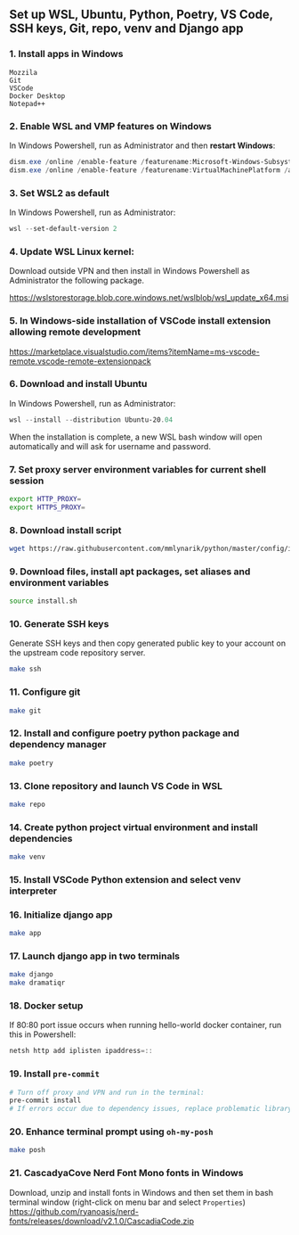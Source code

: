 Set up WSL, Ubuntu, Python, Poetry, VS Code, SSH keys, Git, repo, venv and Django app
------------

### 1. Install apps in Windows
```
Mozzila
Git
VSCode
Docker Desktop
Notepad++
```

### 2. Enable WSL and VMP features on Windows
In Windows Powershell, run as Administrator and then **restart Windows**: 
```powershell
dism.exe /online /enable-feature /featurename:Microsoft-Windows-Subsystem-Linux /all /norestart
dism.exe /online /enable-feature /featurename:VirtualMachinePlatform /all /norestart
```

### 3. Set WSL2 as default
In Windows Powershell, run as Administrator:
```powershell
wsl --set-default-version 2
```

### 4. Update WSL Linux kernel:
Download outside VPN and then install in Windows Powershell as Administrator the following package.

https://wslstorestorage.blob.core.windows.net/wslblob/wsl_update_x64.msi


### 5. In Windows-side installation of VSCode install extension allowing remote development

https://marketplace.visualstudio.com/items?itemName=ms-vscode-remote.vscode-remote-extensionpack

### 6. Download and install Ubuntu
In Windows Powershell, run as Administrator:
```powershell
wsl --install --distribution Ubuntu-20.04
```
When the installation is complete, a new WSL bash window will open automatically and will ask for username and password.

### 7. Set proxy server environment variables for current shell session
```bash
export HTTP_PROXY=
export HTTPS_PROXY=
```

### 8. Download install script
```bash
wget https://raw.githubusercontent.com/mmlynarik/python/master/config/install.sh -e use_proxy=yes -e https_proxy=$HTTP_PROXY
```

### 9. Download files, install apt packages, set aliases and environment variables
```bash
source install.sh
```

### 10. Generate SSH keys
Generate SSH keys and then copy generated public key to your account on the upstream code repository server.
```bash
make ssh
```

### 11. Configure git
```bash
make git
```

### 12. Install and configure poetry python package and dependency manager
```bash
make poetry
```

### 13. Clone repository and launch VS Code in WSL
```bash
make repo
```

### 14. Create python project virtual environment and install dependencies
```bash
make venv
```
### 15. Install VSCode Python extension and select venv interpreter 

### 16. Initialize django app
```bash
make app
```

### 17. Launch django app in two terminals
```bash
make django
make dramatiqr
```

### 18. Docker setup
If 80:80 port issue occurs when running hello-world docker container, run this in Powershell:
```powershell
netsh http add iplisten ipaddress=::
```

### 19. Install `pre-commit`
```bash
# Turn off proxy and VPN and run in the terminal:
pre-commit install
# If errors occur due to dependency issues, replace problematic library directly in the pre-commit venv repository stored in `~/.cache/pre-commit`
```

### 20. Enhance terminal prompt using `oh-my-posh`
```bash
make posh
```

### 21. CascadyaCove Nerd Font Mono fonts in Windows
Download, unzip and install fonts in Windows and then set them in bash terminal window (right-click on menu bar and select `Properties`)
https://github.com/ryanoasis/nerd-fonts/releases/download/v2.1.0/CascadiaCode.zip
